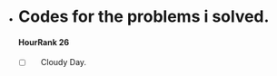 * # Codes for the problems i solved.

  #### HourRank 26 ####  
  - [ ] &nbsp;&nbsp;&nbsp;&nbsp;Cloudy Day.
    
